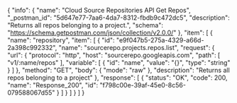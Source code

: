 {
  "info": {
    "name": "Cloud Source Repositories API Get Repos",
    "_postman_id": "5d647e77-7aa6-4da7-8312-fbdb9c472dc5",
    "description": "Returns all repos belonging to a project.",
    "schema": "https://schema.getpostman.com/json/collection/v2.0.0/"
  },
  "item": [
    {
      "name": "repository",
      "item": [
        {
          "id": "e9f047b5-275a-4329-a66d-2a398c992332",
          "name": "sourcerepo.projects.repos.list",
          "request": {
            "url": {
              "protocol": "http",
              "host": "sourcerepo.googleapis.com",
              "path": [
                "v1/:name/repos"
              ],
              "variable": [
                {
                  "id": "name",
                  "value": "{}",
                  "type": "string"
                }
              ]
            },
            "method": "GET",
            "body": {
              "mode": "raw"
            },
            "description": "Returns all repos belonging to a project"
          },
          "response": [
            {
              "status": "OK",
              "code": 200,
              "name": "Response_200",
              "id": "f798c00e-39af-45e0-8c56-079588067d55"
            }
          ]
        }
      ]
    }
  ]
}